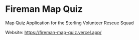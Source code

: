 # Fireman Map Quiz

Map Quiz Application for the Sterling Volunteer Rescue Squad

Website: https://fireman-map-quiz.vercel.app/
